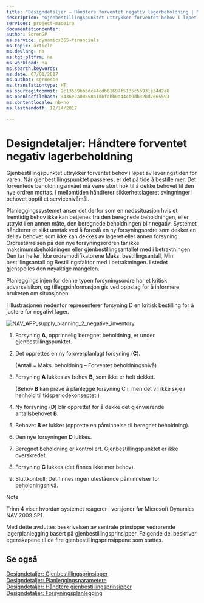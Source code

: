 ```yaml
---
title: "Designdetaljer – Håndtere forventet negativ lagerbeholdning | Microsoft-dokumentasjon"
description: "Gjenbestillingspunktet uttrykker forventet behov i løpet av leveringstiden for varen. Når gjenbestillingspunktet passeres, er det på tide å bestille mer. Det forventede beholdningsnivået må være stort nok til å dekke behovet til den nye ordren mottas. I mellomtiden håndterer sikkerhetslageret svingninger i behovet opptil et servicenivåmål."
services: project-madeira
documentationcenter: 
author: SorenGP
ms.service: dynamics365-financials
ms.topic: article
ms.devlang: na
ms.tgt_pltfrm: na
ms.workload: na
ms.search.keywords: 
ms.date: 07/01/2017
ms.author: sgroespe
ms.translationtype: HT
ms.sourcegitcommit: 2c13559bb3dc44cdb61697f5135c5b931e34d2a8
ms.openlocfilehash: 3436e2a00858a1dbfcbb0a44cb9db32bd7665593
ms.contentlocale: nb-no
ms.lasthandoff: 12/14/2017

---
```

# <a name="design-details-handling-projected-negative-inventory"></a>Designdetaljer: Håndtere forventet negativ lagerbeholdning
Gjenbestillingspunktet uttrykker forventet behov i løpet av leveringstiden for varen. Når gjenbestillingspunktet passeres, er det på tide å bestille mer. Det forventede beholdningsnivået må være stort nok til å dekke behovet til den nye ordren mottas. I mellomtiden håndterer sikkerhetslageret svingninger i behovet opptil et servicenivåmål.  

 Planleggingssystemet anser det derfor som en nødssituasjon hvis et fremtidig behov ikke kan betjenes fra den beregnede beholdningen, eller uttrykt i en annen måte, den beregnede beholdningen blir negativ. Systemet håndterer et slikt unntak ved å foreslå en ny forsyningsordre som dekker en del av behovet som ikke kan dekkes av lageret eller annen forsyning. Ordrestørrelsen på den nye forsyningsordren tar ikke maksimumsbeholdningen eller gjenbestillingsantallet med i betraktningen. Den tar heller ikke ordremodifikatorene Maks. bestillingsantall, Min. bestillingsantall og Bestillingsfaktor med i betraktningen. I stedet gjenspeiles den nøyaktige mangelen.  

 Planleggingslinjen for denne typen forsyningsordre har et kritisk advarselsikon, og tilleggsinformasjon gis ved oppslag for å informere brukeren om situasjonen.  

 I illustrasjonen nedenfor representerer forsyning D en kritisk bestilling for å justere for negativt lager.  

 ![](media/nav_app_supply_planning_2_negative_inventory.png "NAV_APP_supply_planning_2_negative_inventory")  

1.  Forsyning **A**, opprinnelig beregnet beholdning, er under gjenbestillingspunktet.  

2.  Det opprettes en ny foroverplanlagt forsyning (**C**).  

     (Antall = Maks. beholdning – Forventet beholdningsnivå)  

3.  Forsyning **A** lukkes av behov **B**, som ikke er helt dekket.  

     (Behov **B** kan prøve å planlegge forsyning C i, men det vil ikke skje i henhold til tidsperiodekonseptet.)  

4.  Ny forsyning (**D**) blir opprettet for å dekke det gjenværende antallsbehovet **B**.  

5.  Behovet **B** er lukket (opprette en påminnelse til beregnet beholdning).  

6.  Den nye forsyningen **D** lukkes.  

7.  Beregnet beholdning er kontrollert. Gjenbestillingspunktet er ikke overskredet.  

8.  Forsyning **C** lukkes (det finnes ikke mer behov).  

9. Sluttkontroll: Det finnes ingen utestående påminnelser for beholdningsnivå.  

> [!NOTE]  
>  Trinn 4 viser hvordan systemet reagerer i versjoner før Microsoft Dynamics NAV 2009 SP1.  

 Med dette avsluttes beskrivelsen av sentrale prinsipper vedrørende lagerplanlegging basert på gjenbestillingsprinsipper. Følgende del beskriver egenskapene til de fire gjenbestillingsprinsippene som støttes.  

## <a name="see-also"></a>Se også  
 [Designdetaljer: Gjenbestillingsprinsipper](design-details-reordering-policies.md)   
 [Designdetaljer: Planleggingsparametere](design-details-planning-parameters.md)   
 [Designdetaljer: Håndtere gjenbestillingsprinsipper](design-details-handling-reordering-policies.md)   
 [Designdetaljer: Forsyningsplanlegging](design-details-supply-planning.md)


